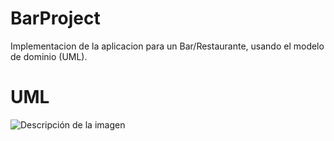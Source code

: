 # BarProject
Implementacion de la aplicacion para un Bar/Restaurante, usando el modelo de dominio (UML).

# UML
<image src="Bar/Resources/UML Bar.drawio.png" alt="Descripción de la imagen">
